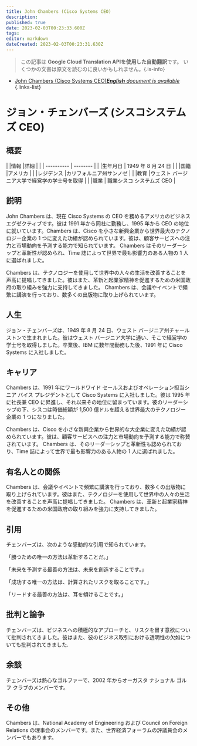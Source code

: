 ```yaml
---
title: John Chambers (Cisco Systems CEO)
description: 
published: true
date: 2023-02-03T00:23:33.600Z
tags: 
editor: markdown
dateCreated: 2023-02-03T00:23:31.630Z
---
```


> この記事は **Google Cloud Translation APIを使用した自動翻訳**です。
いくつかの文書は原文を読むのに良いかもしれません。{.is-info}



- [John Chambers (Cisco Systems CEO)***English** document is available*](/en/Knowledge-base/Dictionary/Person/john-chambers-cisco-systems-ceo)
{.links-list}


# ジョン・チェンバーズ (シスコシステムズ CEO)

## 概要

| |情報 |詳細 |
| | ---------- | -------- |
| |生年月日 | 1949 年 8 月 24 日 |
| |国籍 |アメリカ |
| |レジデンス |カリフォルニア州サンノゼ |
| |教育 |ウェスト バージニア大学で経営学の学士号を取得 |
| |職業 | 職業シスコ システムズ CEO |

## 説明
John Chambers は、現在 Cisco Systems の CEO を務めるアメリカのビジネス エグゼクティブです。彼は 1991 年から同社に勤務し、1995 年から CEO の地位に就いています。Chambers は、Cisco を小さな新興企業から世界最大のテクノロジー企業の 1 つに変えた功績が認められています。彼は、顧客サービスへの注力と市場動向を予測する能力で知られています。 Chambers はそのリーダーシップと革新性が認められ、Time 誌によって世界で最も影響力のある人物の 1 人に選ばれました。

Chambers は、テクノロジーを使用して世界中の人々の生活を改善することを声高に提唱してきました。彼はまた、革新と起業家精神を促進するための米国政府の取り組みを強力に支持してきました。 Chambers は、会議やイベントで頻繁に講演を行っており、数多くの出版物に取り上げられています。

## 人生
ジョン・チェンバーズは、1949 年 8 月 24 日、ウェスト バージニア州チャールストンで生まれました。彼はウェスト バージニア大学に通い、そこで経営学の学士号を取得しました。卒業後、IBM に数年間勤務した後、1991 年に Cisco Systems に入社しました。

## キャリア
Chambers は、1991 年にワールドワイド セールスおよびオペレーション担当シニア バイス プレジデントとして Cisco Systems に入社しました。彼は 1995 年に社長兼 CEO に昇進し、それ以来その地位に留まっています。彼のリーダーシップの下、シスコは時価総額が 1,500 億ドルを超える世界最大のテクノロジー企業の 1 つになりました。

Chambers は、Cisco を小さな新興企業から世界的な大企業に変えた功績が認められています。彼は、顧客サービスへの注力と市場動向を予測する能力で称賛されています。 Chambers は、そのリーダーシップと革新性も認められており、Time 誌によって世界で最も影響力のある人物の 1 人に選ばれました。

## 有名人との関係
Chambers は、会議やイベントで頻繁に講演を行っており、数多くの出版物に取り上げられています。彼はまた、テクノロジーを使用して世界中の人々の生活を改善することを声高に提唱してきました。 Chambers は、革新と起業家精神を促進するための米国政府の取り組みを強力に支持してきました。

## 引用
チェンバーズは、次のような感動的な引用で知られています。

「勝つための唯一の方法は革新することだ。」

「未来を予測する最善の方法は、未来を創造することです。」

「成功する唯一の方法は、計算されたリスクを取ることです。」

「リードする最善の方法は、耳を傾けることです。」

## 批判と論争
チェンバーズは、ビジネスへの積極的なアプローチと、リスクを冒す意欲について批判されてきました。彼はまた、彼のビジネス取引における透明性の欠如についても批判されてきました.

## 余談
チェンバーズは熱心なゴルファーで、2002 年からオーガスタ ナショナル ゴルフ クラブのメンバーです。

## その他
Chambers は、National Academy of Engineering および Council on Foreign Relations の理事会のメンバーです。また、世界経済フォーラムの評議員会のメンバーでもあります。